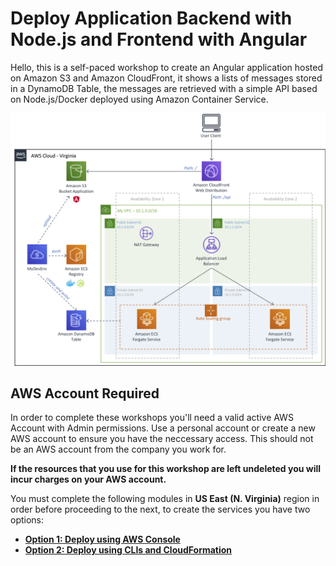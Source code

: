 # Deploy Application Backend with Node.js and Frontend with Angular

Hello, this is a self-paced workshop to create an Angular application hosted on Amazon S3 and Amazon CloudFront, it shows a lists of messages stored in a DynamoDB Table, the messages are retrieved with a simple API based on Node.js/Docker deployed using Amazon Container Service.

![Nodejs Angular](images/nodejs-angular.png)

## AWS Account Required

In order to complete these workshops you'll need a valid active AWS Account with Admin permissions. Use a personal account or create a new AWS account to ensure you have the neccessary access. This should not be an AWS account from the company you work for.

**If the resources that you use for this workshop are left undeleted you will incur charges on your AWS account.**

You must complete the following modules in **US East (N. Virginia)** region in order before proceeding to the next, to create the services you have two options:

- [**Option 1: Deploy using AWS Console**](http://aws-msg-app.ws.kabits.com/deploy-using-aws-console/)
- [**Option 2: Deploy using CLIs and CloudFormation**](http://aws-msg-app.ws.kabits.com/deploy-using-clis-and-cloudformation/)